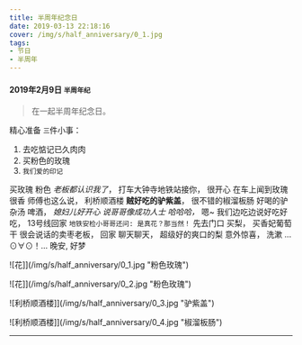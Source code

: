 ```yaml
---
title: 半周年纪念日
date: 2019-03-13 22:18:16
cover: /img/s/half_anniversary/0_1.jpg
tags: 
- 节日
- 半周年 
---
```



#### 2019年2月9日 `半周年纪`

> 在一起半周年纪念日。

精心准备 `三`件小事：

1. 去吃惦记已久肉肉
2. 买粉色的玫瑰
3. `我们爱的印记`

买玫瑰 粉色  _老板都认识我了_，
打车大钟寺地铁站接你，
很开心 在车上闻到玫瑰很香 师傅也这么说，
利桥顺酒楼 __贼好吃的驴紫盖__， 
很不错的椒溜板肠 好喝的驴杂汤 啤酒，
_媳妇儿好开心 说哥哥像成功人士 哈哈哈，_
嗯~ 我们边吃边说好吃好吃，
13号线回家 `地铁安检小哥哥还问: 是真花？那当然！`
先去门口 买梨，
买香妃葡萄干 很会说话的卖枣老板，
回家 聊天聊天，
超级好的爽口的梨 意外惊喜，
洗漱 ... ⊙∀⊙！...
晚安, 好梦

![花]](/img/s/half_anniversary/0_1.jpg "粉色玫瑰")

![花]](/img/s/half_anniversary/0_2.jpg "粉色玫瑰")

![利桥顺酒楼]](/img/s/half_anniversary/0_3.jpg "驴紫盖")

![利桥顺酒楼]](/img/s/half_anniversary/0_4.jpg "椒溜板肠")


***
